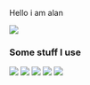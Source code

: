 Hello i am alan

![](https://hips.hearstapps.com/hmg-prod.s3.amazonaws.com/images/how-to-keep-ducks-call-ducks-1615457181.jpg)

### Some stuff I use
![](https://img.shields.io/badge/Arch-gray?style=flat&logo=Arch%20Linux&label=OS&color=9779d4)
![](https://img.shields.io/badge/Alacritty-gray?style=flat&logo=alacritty&label=Terminal&color=9779d4)
![](https://img.shields.io/badge/Py-gray?style=flat&logo=python&label=Lang&color=9779d4)
![](https://img.shields.io/badge/VS-gray?style=flat&logo=visualstudiocode&label=Editor&color=9779d4)
![](https://img.shields.io/badge/Atom-gray?style=flat&logo=atom&label=Editor&color=9779d4)
